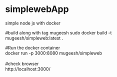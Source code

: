 # simplewebApp
simple node js with docker 

#build along with tag mugeesh
sudo docker build -t  mugeesh/simpleweb:latest .

#Run the docker container <br/>
docker run -p 3000:8080 mugeesh/simpleweb
<br/><br/>
#check browser <br/>
http://localhost:3000/
